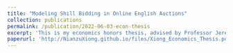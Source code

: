 ```yaml
---
title: "Modeling Shill Bidding in Online English Auctions"
collection: publications
permalink: /publication/2022-06-03-econ-thesis
excerpt: 'This is my economics honors thesis, advised by Professor Jere Behrman and Professor Kevin He.'
paperurl: 'http://NianzuXiong.github.io/files/Xiong_Economics_Thesis.pdf'
---
```

